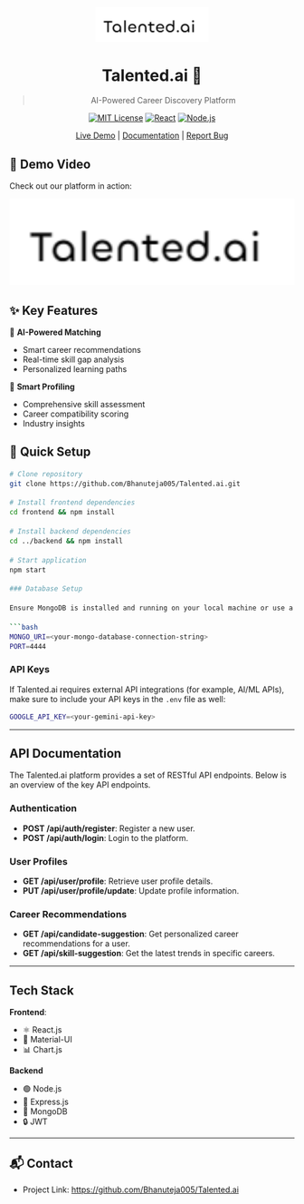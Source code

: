 <div align="center">
  <img src="frontend/public/l.png" alt="Talented.ai Logo" width="200"/>

  # Talented.ai 🚀
  > AI-Powered Career Discovery Platform

  [![MIT License](https://img.shields.io/badge/License-MIT-green.svg)](https://choosealicense.com/licenses/mit/)
  [![React](https://img.shields.io/badge/React-18.0.0-blue.svg)](https://reactjs.org/)
  [![Node.js](https://img.shields.io/badge/Node.js-14.0.0-green.svg)](https://nodejs.org/)

  [Live Demo](https://talented-ai.vercel.app/) | [Documentation](docs/README.md) | [Report Bug](issues/new)
</div>

## 🎥 Demo Video
Check out our platform in action:

<div align="center">
  <a href="https://flonnect.com/video/5379d244bbbf-489e-8e9a-41d5f82addaa">
    <img src="frontend/public/l.png" alt="Demo Video" width="600"/>
  </a>
</div>

## ✨ Key Features

🤖 **AI-Powered Matching**
- Smart career recommendations
- Real-time skill gap analysis
- Personalized learning paths

👥 **Smart Profiling**
- Comprehensive skill assessment
- Career compatibility scoring
- Industry insights

## 🚀 Quick Setup

```bash
# Clone repository
git clone https://github.com/Bhanuteja005/Talented.ai.git

# Install frontend dependencies
cd frontend && npm install

# Install backend dependencies
cd ../backend && npm install

# Start application
npm start

### Database Setup

Ensure MongoDB is installed and running on your local machine or use a cloud-hosted MongoDB service like MongoDB Atlas. Configure your `.env` file with the following environment variables:

```bash
MONGO_URI=<your-mongo-database-connection-string>
PORT=4444
```

### API Keys

If Talented.ai requires external API integrations (for example, AI/ML APIs), make sure to include your API keys in the `.env` file as well:

```bash
GOOGLE_API_KEY=<your-gemini-api-key>
```
---

## API Documentation

The Talented.ai platform provides a set of RESTful API endpoints. Below is an overview of the key API endpoints.

### Authentication

- **POST /api/auth/register**: Register a new user.
- **POST /api/auth/login**: Login to the platform.

### User Profiles

- **GET /api/user/profile**: Retrieve user profile details.
- **PUT /api/user/profile/update**: Update profile information.
  
### Career Recommendations

- **GET /api/candidate-suggestion**: Get personalized career recommendations for a user.
- **GET /api/skill-suggestion**: Get the latest trends in specific careers.



---

## Tech Stack

**Frontend**:
- ⚛️ React.js
- 🎨 Material-UI
- 📊 Chart.js

**Backend**
- 🟢 Node.js
- 🚂 Express.js
- 🍃 MongoDB
- 🔒 JWT

---

## 📬 Contact

- Project Link: https://github.com/Bhanuteja005/Talented.ai